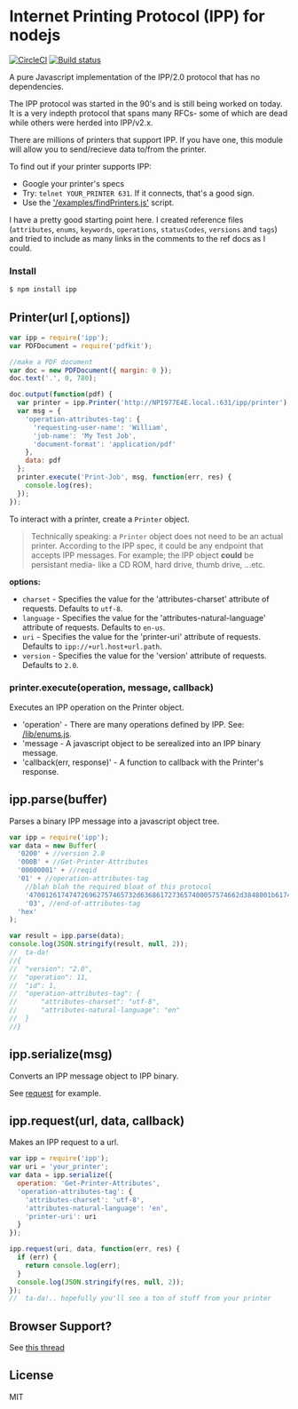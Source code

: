 # Internet Printing Protocol (IPP) for nodejs

[![CircleCI](https://circleci.com/gh/sealsystems/node-ipp.svg?style=svg)](https://circleci.com/gh/sealsystems/node-ipp)
[![Build status](https://ci.appveyor.com/api/projects/status/vl62lopukvo2lyd0?svg=true)](https://ci.appveyor.com/project/StefanScherer/node-ipp)

A pure Javascript implementation of the IPP/2.0 protocol that has no dependencies.

The IPP protocol was started in the 90's and is still being worked on today. It is a very indepth protocol that spans many
RFCs- some of which are dead while others were herded into IPP/v2.x.

There are millions of printers that support IPP. If you have one, this module will allow you to send/recieve data to/from
the printer.

To find out if your printer supports IPP:

* Google your printer's specs
* Try: `telnet YOUR_PRINTER 631`. If it connects, that's a good sign.
* Use the ['/examples/findPrinters.js'](https://github.com/williamkapke/ipp/tree/master/examples/findPrinters.js) script.

I have a pretty good starting point here. I created reference files
(`attributes`, `enums`, `keywords`, `operations`, `statusCodes`, `versions` and `tags`) and tried to include as many
links in the comments to the ref docs as I could.

### Install

```bash
$ npm install ipp
```

## Printer(url [,options])

```javascript
var ipp = require('ipp');
var PDFDocument = require('pdfkit');

//make a PDF document
var doc = new PDFDocument({ margin: 0 });
doc.text('.', 0, 780);

doc.output(function(pdf) {
  var printer = ipp.Printer('http://NPI977E4E.local.:631/ipp/printer');
  var msg = {
    'operation-attributes-tag': {
      'requesting-user-name': 'William',
      'job-name': 'My Test Job',
      'document-format': 'application/pdf'
    },
    data: pdf
  };
  printer.execute('Print-Job', msg, function(err, res) {
    console.log(res);
  });
});
```

To interact with a printer, create a `Printer` object.

> Technically speaking: a `Printer` object does not need to be an actual printer. According to the IPP spec, it
> could be any endpoint that accepts IPP messages. For example; the IPP object **could** be persistant media- like a
> CD ROM, hard drive, thumb drive, ...etc.

**options:**

* `charset` - Specifies the value for the 'attributes-charset' attribute of requests. Defaults to `utf-8`.
* `language` - Specifies the value for the 'attributes-natural-language' attribute of requests. Defaults to `en-us`.
* `uri` - Specifies the value for the 'printer-uri' attribute of requests. Defaults to `ipp://+url.host+url.path`.
* `version` - Specifies the value for the 'version' attribute of requests. Defaults to `2.0`.

### printer.execute(operation, message, callback)

Executes an IPP operation on the Printer object.

* 'operation' - There are many operations defined by IPP. See: [/lib/enums.js](https://github.com/williamkapke/ipp/blob/master/lib/enums.js#L52).
* 'message - A javascript object to be serealized into an IPP binary message.
* 'callback(err, response)' - A function to callback with the Printer's response.

## ipp.parse(buffer)

Parses a binary IPP message into a javascript object tree.

```javascript
var ipp = require('ipp');
var data = new Buffer(
  '0200' + //version 2.0
  '000B' + //Get-Printer-Attributes
  '00000001' + //reqid
  '01' + //operation-attributes-tag
    //blah blah the required bloat of this protocol
    '470012617474726962757465732d6368617273657400057574662d3848001b617474726962757465732d6e61747572616c2d6c616e67756167650002656e' +
    '03', //end-of-attributes-tag
  'hex'
);

var result = ipp.parse(data);
console.log(JSON.stringify(result, null, 2));
//  ta-da!
//{
//	"version": "2.0",
//	"operation": 11,
//	"id": 1,
//	"operation-attributes-tag": {
//		"attributes-charset": "utf-8",
//		"attributes-natural-language": "en"
//	}
//}
```

## ipp.serialize(msg)

Converts an IPP message object to IPP binary.

See [request](#request) for example.

<a id="request"></a>

## ipp.request(url, data, callback)

Makes an IPP request to a url.

```javascript
var ipp = require('ipp');
var uri = 'your_printer';
var data = ipp.serialize({
  operation: 'Get-Printer-Attributes',
  'operation-attributes-tag': {
    'attributes-charset': 'utf-8',
    'attributes-natural-language': 'en',
    'printer-uri': uri
  }
});

ipp.request(uri, data, function(err, res) {
  if (err) {
    return console.log(err);
  }
  console.log(JSON.stringify(res, null, 2));
});
//  ta-da!.. hopefully you'll see a ton of stuff from your printer
```

## Browser Support?

See [this thread](https://github.com/williamkapke/ipp/issues/3)

## License

MIT
